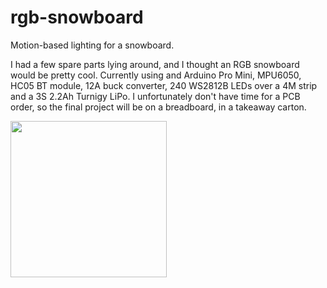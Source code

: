 # rgb-snowboard

Motion-based lighting for a snowboard.

I had a few spare parts lying around, and I thought an RGB snowboard would be pretty cool. Currently using and Arduino Pro Mini, MPU6050, HC05 BT module, 12A buck converter, 240 WS2812B LEDs over a 4M strip and a 3S 2.2Ah Turnigy LiPo. I unfortunately don't have time for a PCB order, so the final project will be on a breadboard, in a takeaway carton.

<img src="https://download.mckeogh.tech/IMG_20161216_122855.jpg" width="250">
